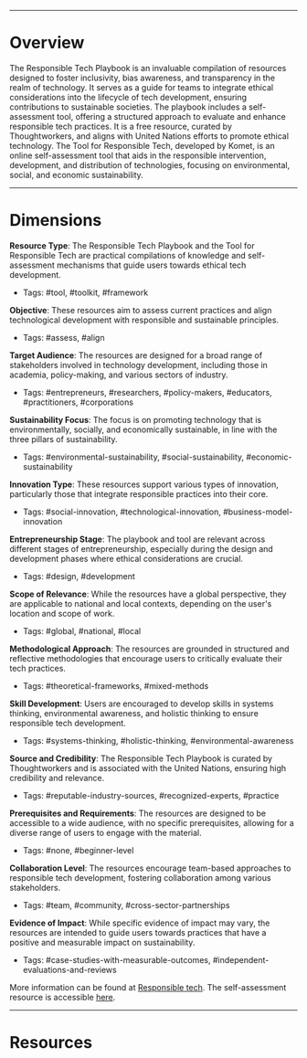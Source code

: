 ___
# Overview
The Responsible Tech Playbook is an invaluable compilation of resources designed to foster inclusivity, bias awareness, and transparency in the realm of technology. It serves as a guide for teams to integrate ethical considerations into the lifecycle of tech development, ensuring contributions to sustainable societies. The playbook includes a self-assessment tool, offering a structured approach to evaluate and enhance responsible tech practices. It is a free resource, curated by Thoughtworkers, and aligns with United Nations efforts to promote ethical technology. The Tool for Responsible Tech, developed by Komet, is an online self-assessment tool that aids in the responsible intervention, development, and distribution of technologies, focusing on environmental, social, and economic sustainability.
___
# Dimensions

**Resource Type**:
The Responsible Tech Playbook and the Tool for Responsible Tech are practical compilations of knowledge and self-assessment mechanisms that guide users towards ethical tech development.
- Tags: #tool, #toolkit, #framework

**Objective**:
These resources aim to assess current practices and align technological development with responsible and sustainable principles.
- Tags: #assess, #align

**Target Audience**:
The resources are designed for a broad range of stakeholders involved in technology development, including those in academia, policy-making, and various sectors of industry.
- Tags: #entrepreneurs, #researchers, #policy-makers, #educators, #practitioners, #corporations

**Sustainability Focus**:
The focus is on promoting technology that is environmentally, socially, and economically sustainable, in line with the three pillars of sustainability.
- Tags: #environmental-sustainability, #social-sustainability, #economic-sustainability

**Innovation Type**:
These resources support various types of innovation, particularly those that integrate responsible practices into their core.
- Tags: #social-innovation, #technological-innovation, #business-model-innovation

**Entrepreneurship Stage**:
The playbook and tool are relevant across different stages of entrepreneurship, especially during the design and development phases where ethical considerations are crucial.
- Tags: #design, #development

**Scope of Relevance**:
While the resources have a global perspective, they are applicable to national and local contexts, depending on the user's location and scope of work.
- Tags: #global, #national, #local

**Methodological Approach**:
The resources are grounded in structured and reflective methodologies that encourage users to critically evaluate their tech practices.
- Tags: #theoretical-frameworks, #mixed-methods

**Skill Development**:
Users are encouraged to develop skills in systems thinking, environmental awareness, and holistic thinking to ensure responsible tech development.
- Tags: #systems-thinking, #holistic-thinking, #environmental-awareness

**Source and Credibility**:
The Responsible Tech Playbook is curated by Thoughtworkers and is associated with the United Nations, ensuring high credibility and relevance.
- Tags: #reputable-industry-sources, #recognized-experts, #practice

**Prerequisites and Requirements**:
The resources are designed to be accessible to a wide audience, with no specific prerequisites, allowing for a diverse range of users to engage with the material.
- Tags: #none, #beginner-level

**Collaboration Level**:
The resources encourage team-based approaches to responsible tech development, fostering collaboration among various stakeholders.
- Tags: #team, #community, #cross-sector-partnerships

**Evidence of Impact**:
While specific evidence of impact may vary, the resources are intended to guide users towards practices that have a positive and measurable impact on sustainability.
- Tags: #case-studies-with-measurable-outcomes, #independent-evaluations-and-reviews

More information can be found at [Responsible tech](https://responsibletech.se/index.php). The self-assessment resource is accessible [here](https://responsibletech.se/tool.php).

___
# Resources


